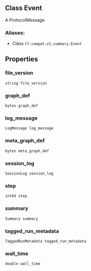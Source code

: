 ## Class Event
A ProtocolMessage
### Aliases:
- Class `tf.compat.v1.summary.Event`
## Properties
### file_version
`string file_version`
### graph_def
`bytes graph_def`
### log_message
`LogMessage log_message`
### meta_graph_def
`bytes meta_graph_def`
### session_log
`SessionLog session_log`
### step
`int64 step`
### summary
`Summary summary`
### tagged_run_metadata
`TaggedRunMetadata tagged_run_metadata`
### wall_time
`double wall_time`
